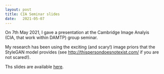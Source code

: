 ```yaml
---
layout: post
title: CIA Seminar slides
date:   2021-05-07
---
```


On 7th May 2021, I gave a presentation at the Cambridge Image Analyis (CIA, that work within DAMTP) group seminar.

My research has been using the exciting (and scary!) image priors that the StyleGAN model provides (see http://thispersondoesnotexist.com/ if you are not scared!).

Ths slides are available <a href="../../../assets/Presentation.pdf" target="_blank">here</a>.
